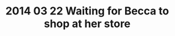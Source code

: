 ---
layout: blog
title: 2014 03 22 Waiting for Becca to shop at her store 
category: blog
lat: 47.61254
lng: -122.33492
altitude: 49.83
image: https://s3-us-west-2.amazonaws.com/worldcup14/2014-03-22 16:37:01 PDT.jpg
observation: 20140322163701PDT
---